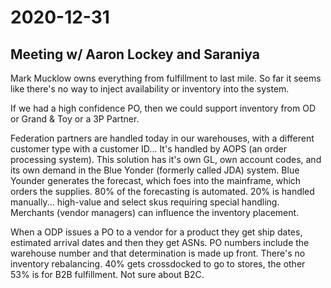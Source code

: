 # 2020-12-31

## Meeting w/ Aaron Lockey and Saraniya

Mark Mucklow owns everything from fulfillment to last mile. So far it seems like there's no way to inject availability or inventory into the system.

If we had a high confidence PO, then we could support inventory from OD or Grand & Toy or a 3P Partner.

Federation partners are handled today in our warehouses, with a different customer type with a customer ID... It's handled by AOPS (an order processing system). This solution has it's own GL, own account codes, and its own demand in the Blue Yonder (formerly called JDA) system. Blue Younder generates the forecast, which foes into the mainframe, which orders the supplies. 80% of the forecasting is automated. 20% is handled manually... high-value and select skus requiring special handling. Merchants (vendor managers) can influence the inventory placement. 

When a ODP issues a PO to a vendor for a product they get ship dates, estimated arrival dates and then they get ASNs. PO numbers include the warehouse number and that determination is made up front. There's no inventory rebalancing. 40% gets crossdocked to go to stores, the other 53% is for B2B fulfillment. Not sure about B2C. 